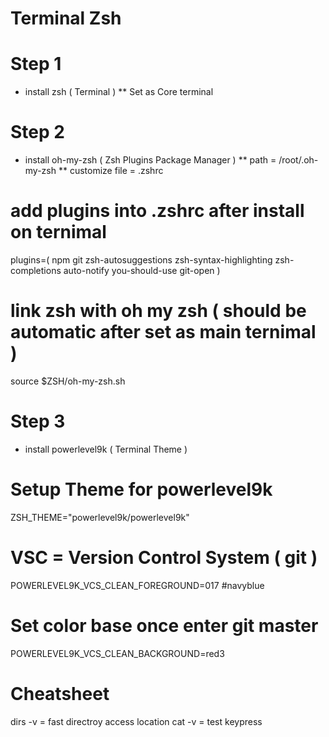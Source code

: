 # Terminal Zsh

# Step 1
* install zsh ( Terminal )
** Set as Core terminal

# Step 2
* install oh-my-zsh ( Zsh Plugins Package Manager )
** path = /root/.oh-my-zsh
** customize file = .zshrc

# add plugins into .zshrc after install on ternimal
plugins=(
npm
git
zsh-autosuggestions
zsh-syntax-highlighting
zsh-completions
auto-notify
you-should-use
git-open
)

# link zsh with oh my zsh ( should be automatic after set as main ternimal )
source $ZSH/oh-my-zsh.sh

# Step 3
* install powerlevel9k ( Terminal Theme )
# Setup Theme for powerlevel9k
ZSH_THEME="powerlevel9k/powerlevel9k"

# VSC = Version Control System ( git )
POWERLEVEL9K_VCS_CLEAN_FOREGROUND=017 #navyblue
# Set color base once enter git master
POWERLEVEL9K_VCS_CLEAN_BACKGROUND=red3

# Cheatsheet
dirs -v = fast directroy access location
cat -v = test keypress
